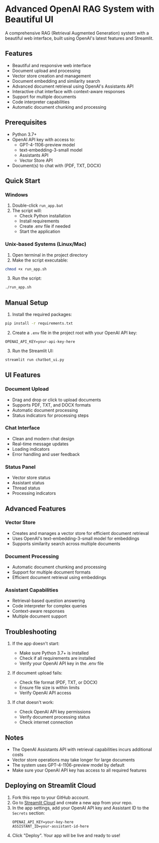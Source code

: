 # Advanced OpenAI RAG System with Beautiful UI

A comprehensive RAG (Retrieval Augmented Generation) system with a beautiful web interface, built using OpenAI's latest features and Streamlit.

## Features

- Beautiful and responsive web interface
- Document upload and processing
- Vector store creation and management
- Document embedding and similarity search
- Advanced document retrieval using OpenAI's Assistants API
- Interactive chat interface with context-aware responses
- Support for multiple documents
- Code interpreter capabilities
- Automatic document chunking and processing

## Prerequisites

- Python 3.7+
- OpenAI API key with access to:
  - GPT-4-1106-preview model
  - text-embedding-3-small model
  - Assistants API
  - Vector Store API
- Document(s) to chat with (PDF, TXT, DOCX)

## Quick Start

### Windows
1. Double-click `run_app.bat`
2. The script will:
   - Check Python installation
   - Install requirements
   - Create .env file if needed
   - Start the application

### Unix-based Systems (Linux/Mac)
1. Open terminal in the project directory
2. Make the script executable:
```bash
chmod +x run_app.sh
```
3. Run the script:
```bash
./run_app.sh
```

## Manual Setup

1. Install the required packages:
```bash
pip install -r requirements.txt
```

2. Create a `.env` file in the project root with your OpenAI API key:
```
OPENAI_API_KEY=your-api-key-here
```

3. Run the Streamlit UI:
```bash
streamlit run chatbot_ui.py
```

## UI Features

### Document Upload
- Drag and drop or click to upload documents
- Supports PDF, TXT, and DOCX formats
- Automatic document processing
- Status indicators for processing steps

### Chat Interface
- Clean and modern chat design
- Real-time message updates
- Loading indicators
- Error handling and user feedback

### Status Panel
- Vector store status
- Assistant status
- Thread status
- Processing indicators

## Advanced Features

### Vector Store
- Creates and manages a vector store for efficient document retrieval
- Uses OpenAI's text-embedding-3-small model for embeddings
- Supports similarity search across multiple documents

### Document Processing
- Automatic document chunking and processing
- Support for multiple document formats
- Efficient document retrieval using embeddings

### Assistant Capabilities
- Retrieval-based question answering
- Code interpreter for complex queries
- Context-aware responses
- Multiple document support

## Troubleshooting

1. If the app doesn't start:
   - Make sure Python 3.7+ is installed
   - Check if all requirements are installed
   - Verify your OpenAI API key in the .env file

2. If document upload fails:
   - Check file format (PDF, TXT, or DOCX)
   - Ensure file size is within limits
   - Verify OpenAI API access

3. If chat doesn't work:
   - Check OpenAI API key permissions
   - Verify document processing status
   - Check internet connection

## Notes

- The OpenAI Assistants API with retrieval capabilities incurs additional costs
- Vector store operations may take longer for large documents
- The system uses GPT-4-1106-preview model by default
- Make sure your OpenAI API key has access to all required features

## Deploying on Streamlit Cloud

1. Fork this repo to your GitHub account.
2. Go to [Streamlit Cloud](https://streamlit.io/cloud) and create a new app from your repo.
3. In the app settings, add your OpenAI API key and Assistant ID to the `Secrets` section:
   ```
   OPENAI_API_KEY=your-key-here
   ASSISTANT_ID=your-assistant-id-here
   ```
4. Click "Deploy". Your app will be live and ready to use! 
